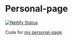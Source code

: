 # Personal-page

[![Netlify Status](https://api.netlify.com/api/v1/badges/928d5ba5-8840-4f96-90ba-d2131872aebf/deploy-status)](https://app.netlify.com/sites/dpnguyen/deploys)

Code for [my personal-page](https://dpnguyen.com)

